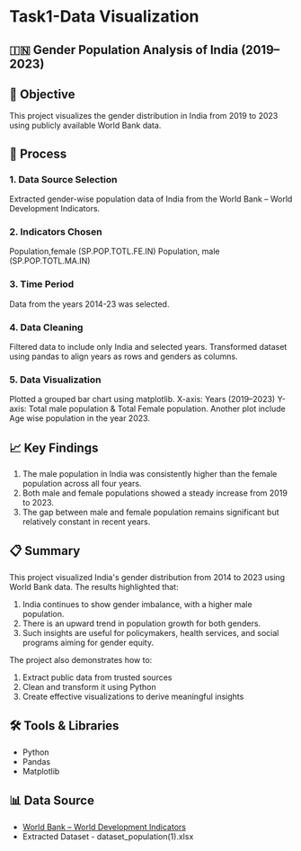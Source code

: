 # Task1-Data Visualization
## 🇮🇳 Gender Population Analysis of India (2019–2023)

## 📌 Objective
This project visualizes the gender distribution in India from 2019 to 2023 using publicly available World Bank data.
## 📌 Process
### 1. Data Source Selection
Extracted gender-wise population data of India from the World Bank – World Development Indicators.
### 2. Indicators Chosen
Population,female (SP.POP.TOTL.FE.IN)
Population, male (SP.POP.TOTL.MA.IN)
### 3. Time Period
Data from the years 2014-23 was selected.
### 4. Data Cleaning
Filtered data to include only India and selected years.
Transformed dataset using pandas to align years as rows and genders as columns.
### 5. Data Visualization
Plotted a grouped bar chart using matplotlib.
X-axis: Years (2019–2023)
Y-axis: Total male population & Total Female population. 
Another plot include Age wise population in the year 2023.
## 📈 Key Findings

1. The male population in India was consistently higher than the female population across all four years.
2. Both male and female populations showed a steady increase from 2019 to 2023.
3. The gap between male and female population remains significant but relatively constant in recent years.

## 📋 Summary
This project visualized India's gender distribution from 2014 to 2023 using World Bank data. The results highlighted that:

1. India continues to show gender imbalance, with a higher male population.
2. There is an upward trend in population growth for both genders.
3. Such insights are useful for policymakers, health services, and social programs aiming for gender equity.

The project also demonstrates how to:
1. Extract public data from trusted sources
2. Clean and transform it using Python
3. Create effective visualizations to derive meaningful insights


## 🛠️ Tools & Libraries
- Python
- Pandas
- Matplotlib

## 📊 Data Source
- [World Bank – World Development Indicators](https://databank.worldbank.org/source/world-development-indicators)
- Extracted Dataset - dataset_population(1).xlsx
